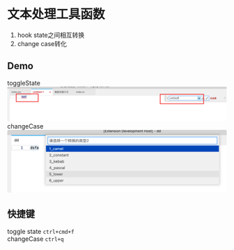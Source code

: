 # 文本处理工具函数

1. hook state之间相互转换  
2. change case转化

## Demo
toggleState  
![toggleState](images/toggleState.png)  
changeCase  
![changeCase](images/changeCase.png)  

## 快捷键
toggle state `ctrl+cmd+f`  
changeCase `ctrl+q`


